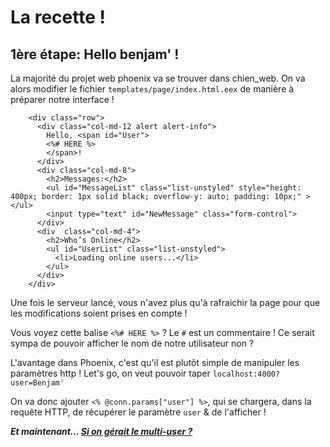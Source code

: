 
# La recette !
## 1ère étape: Hello benjam' !

La majorité du projet web phoenix va se trouver dans chien_web.
On va alors modifier le fichier `templates/page/index.html.eex` de manière à préparer notre interface !
```
	<div class="row">
	  <div class="col-md-12 alert alert-info">
	    Hello, <span id="User">
	    <%# HERE %>
	    </span>!
	  </div>
	  <div class="col-md-8">
	    <h2>Messages:</h2>
	    <ul id="MessageList" class="list-unstyled" style="height: 400px; border: 1px solid black; overflow-y: auto; padding: 10px;" ></ul>
	    <input type="text" id="NewMessage" class="form-control">
	  </div>
	  <div  class="col-md-4">
	    <h2>Who’s Online</h2>
	    <ul id="UserList" class="list-unstyled">
	      <li>Loading online users...</li>
	    </ul>
	  </div>
	</div>
```
Une fois le serveur lancé, vous n'avez plus qu'à rafraichir la page pour que les modifications soient prises en compte !

Vous voyez cette balise ``<%# HERE %>`` ? Le ``#`` est un commentaire ! Ce serait sympa de pouvoir afficher le nom de notre utilisateur non ?

L'avantage dans Phoenix, c'est qu'il est plutôt simple de manipuler les paramètres http ! Let's go, on veut pouvoir taper ``localhost:4000?user=Benjam'``

On va donc ajouter ``<% @conn.params["user"] %>``, qui se chargera, dans la requête HTTP, de récupérer le paramètre  ``user`` & de l'afficher ! 


***Et maintenant... [Si on gérait le multi-user ?](https://github.com/unip62/cara-elixir-phoenix/blob/master/PART2.md)***
